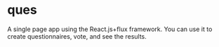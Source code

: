 # ques
A single page app using the React.js+flux framework. You can use it to create questionnaires, vote, and see the results.
